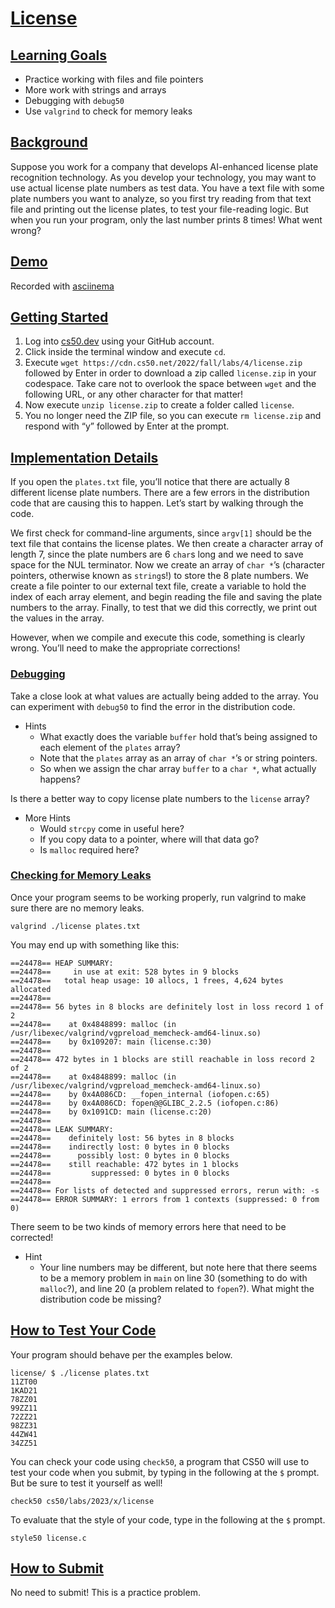 # [License](#license)

## [Learning Goals](#learning-goals)

- Practice working with files and file pointers
- More work with strings and arrays
- Debugging with `debug50`
- Use `valgrind` to check for memory leaks

## [Background](#background)

Suppose you work for a company that develops AI-enhanced license plate
recognition technology. As you develop your technology, you may want to
use actual license plate numbers as test data. You have a text file with
some plate numbers you want to analyze, so you first try reading from
that text file and printing out the license plates, to test your
file-reading logic. But when you run your program, only the last number
prints 8 times! What went wrong?

## [Demo](#demo)

Recorded with [asciinema](https://asciinema.org)

## [Getting Started](#getting-started)

1.  Log into [cs50.dev](https://cs50.dev/) using your GitHub account.
2.  Click inside the terminal window and execute `cd`.
3.  Execute `wget https://cdn.cs50.net/2022/fall/labs/4/license.zip`
    followed by Enter in order to download a zip called `license.zip` in
    your codespace. Take care not to overlook the space between `wget`
    and the following URL, or any other character for that matter!
4.  Now execute `unzip license.zip` to create a folder called `license`.
5.  You no longer need the ZIP file, so you can execute `rm license.zip`
    and respond with “y” followed by Enter at the prompt.

## [Implementation Details](#implementation-details)

If you open the `plates.txt` file, you’ll notice that there are actually
8 different license plate numbers. There are a few errors in the
distribution code that are causing this to happen. Let’s start by
walking through the code.

We first check for command-line arguments, since `argv[1]` should be the
text file that contains the license plates. We then create a character
array of length 7, since the plate numbers are 6 `char`s long and we
need to save space for the NUL terminator. Now we create an array of
`char *`’s (character pointers, otherwise known as `string`s!) to store
the 8 plate numbers. We create a file pointer to our external text file,
create a variable to hold the index of each array element, and begin
reading the file and saving the plate numbers to the array. Finally, to
test that we did this correctly, we print out the values in the array.

However, when we compile and execute this code, something is clearly
wrong. You’ll need to make the appropriate corrections!

### [Debugging](#debugging)

Take a close look at what values are actually being added to the array.
You can experiment with `debug50` to find the error in the distribution
code.

- Hints
  - What exactly does the variable `buffer` hold that’s being assigned
    to each element of the `plates` array?
  - Note that the `plates` array as an array of `char *`’s or string
    pointers.
  - So when we assign the char array `buffer` to a `char *`, what
    actually happens?

Is there a better way to copy license plate numbers to the `license`
array?

- More Hints
  - Would `strcpy` come in useful here?
  - If you copy data to a pointer, where will that data go?
  - Is `malloc` required here?

### [Checking for Memory Leaks](#checking-for-memory-leaks)

Once your program seems to be working properly, run valgrind to make
sure there are no memory leaks.

``` highlight
valgrind ./license plates.txt
```

You may end up with something like this:

``` highlight
==24478== HEAP SUMMARY:
==24478==     in use at exit: 528 bytes in 9 blocks
==24478==   total heap usage: 10 allocs, 1 frees, 4,624 bytes allocated
==24478==
==24478== 56 bytes in 8 blocks are definitely lost in loss record 1 of 2
==24478==    at 0x4848899: malloc (in /usr/libexec/valgrind/vgpreload_memcheck-amd64-linux.so)
==24478==    by 0x109207: main (license.c:30)
==24478==
==24478== 472 bytes in 1 blocks are still reachable in loss record 2 of 2
==24478==    at 0x4848899: malloc (in /usr/libexec/valgrind/vgpreload_memcheck-amd64-linux.so)
==24478==    by 0x4A086CD: __fopen_internal (iofopen.c:65)
==24478==    by 0x4A086CD: fopen@@GLIBC_2.2.5 (iofopen.c:86)
==24478==    by 0x1091CD: main (license.c:20)
==24478==
==24478== LEAK SUMMARY:
==24478==    definitely lost: 56 bytes in 8 blocks
==24478==    indirectly lost: 0 bytes in 0 blocks
==24478==      possibly lost: 0 bytes in 0 blocks
==24478==    still reachable: 472 bytes in 1 blocks
==24478==         suppressed: 0 bytes in 0 blocks
==24478==
==24478== For lists of detected and suppressed errors, rerun with: -s
==24478== ERROR SUMMARY: 1 errors from 1 contexts (suppressed: 0 from 0)
```

There seem to be two kinds of memory errors here that need to be
corrected!

- Hint
  - Your line numbers may be different, but note here that there seems
    to be a memory problem in `main` on line 30 (something to do with
    `malloc`?), and line 20 (a problem related to `fopen`?). What might
    the distribution code be missing?

## [How to Test Your Code](#how-to-test-your-code)

Your program should behave per the examples below.

``` highlight
license/ $ ./license plates.txt
11ZT00
1KAD21
78ZZ01
99ZZ11
72ZZ21
98ZZ31
44ZW41
34ZZ51
```

You can check your code using `check50`, a program that CS50 will use to
test your code when you submit, by typing in the following at the `$`
prompt. But be sure to test it yourself as well!

``` highlight
check50 cs50/labs/2023/x/license
```

To evaluate that the style of your code, type in the following at the
`$` prompt.

``` highlight
style50 license.c
```

## [How to Submit](#how-to-submit)

No need to submit! This is a practice problem.
